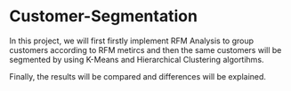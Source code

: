# Customer-Segmentation

In this project, we will first firstly implement RFM Analysis to group customers according to RFM metircs and then the same customers will be segmented by using K-Means and Hierarchical Clustering algortihms.

Finally, the results will be compared and differences will be explained.
